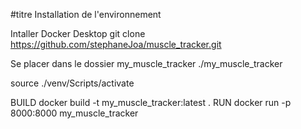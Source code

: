 #titre Installation de l'environnement

Intaller Docker Desktop
git clone https://github.com/stephaneJoa/muscle_tracker.git



Se placer dans le dossier my_muscle_tracker
./my_muscle_tracker

source ./venv/Scripts/activate 

BUILD docker build -t my_muscle_tracker:latest .
RUN   docker run -p 8000:8000 my_muscle_tracker

